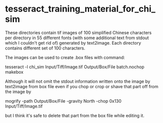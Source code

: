 # tesseract_training_material_for_chi_sim

These directories contain tif images of 100 simplified Chinese characters per directory in 55 different fonts (with some additional text from stdout which I couldn't get rid of) generated by text2image. Each directory contains different set of 100 characters.

The images can be used to create .box files with command:


tesseract -l chi_sim Input/Tiff/Image.tif Output/Box/File batch.nochop makebox

Although it will not omit the stdout information written onto the image by text2image from box file even if you chop or crop or shave that part off from the image by

mogrify -path Output/Box/File  -gravity North -chop 0x130 Input/Tiff/Image.tif

but I think it's safe to delete that part from the box file while editing it.


